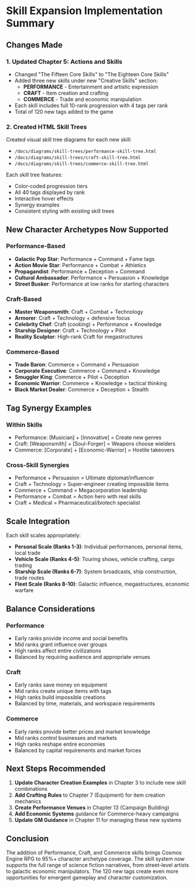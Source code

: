 # Skill Expansion Implementation Summary

## Changes Made

### 1. Updated Chapter 5: Actions and Skills
- Changed "The Fifteen Core Skills" to "The Eighteen Core Skills"
- Added three new skills under new "Creative Skills" section:
  - **PERFORMANCE** - Entertainment and artistic expression
  - **CRAFT** - Item creation and crafting
  - **COMMERCE** - Trade and economic manipulation
- Each skill includes full 10-rank progression with 4 tags per rank
- Total of 120 new tags added to the game

### 2. Created HTML Skill Trees
Created visual skill tree diagrams for each new skill:
- `/docs/diagrams/skill-trees/performance-skill-tree.html`
- `/docs/diagrams/skill-trees/craft-skill-tree.html`
- `/docs/diagrams/skill-trees/commerce-skill-tree.html`

Each skill tree features:
- Color-coded progression tiers
- All 40 tags displayed by rank
- Interactive hover effects
- Synergy examples
- Consistent styling with existing skill trees

## New Character Archetypes Now Supported

### Performance-Based
- **Galactic Pop Star**: Performance + Command + Fame tags
- **Action Movie Star**: Performance + Combat + Athletics
- **Propagandist**: Performance + Deception + Command
- **Cultural Ambassador**: Performance + Persuasion + Knowledge
- **Street Busker**: Performance at low ranks for starting characters

### Craft-Based
- **Master Weaponsmith**: Craft + Combat + Technology
- **Armorer**: Craft + Technology + defensive focus
- **Celebrity Chef**: Craft (cooking) + Performance + Knowledge
- **Starship Designer**: Craft + Technology + Pilot
- **Reality Sculptor**: High-rank Craft for megastructures

### Commerce-Based
- **Trade Baron**: Commerce + Command + Persuasion
- **Corporate Executive**: Commerce + Command + Knowledge
- **Smuggler King**: Commerce + Pilot + Deception
- **Economic Warrior**: Commerce + Knowledge + tactical thinking
- **Black Market Dealer**: Commerce + Deception + Stealth

## Tag Synergy Examples

### Within Skills
- Performance: [Musician] + [Innovative] = Create new genres
- Craft: [Weaponsmith] + [Soul-Forger] = Weapons choose wielders
- Commerce: [Corporate] + [Economic-Warrior] = Hostile takeovers

### Cross-Skill Synergies
- Performance + Persuasion = Ultimate diplomat/influencer
- Craft + Technology = Super-engineer creating impossible items
- Commerce + Command = Megacorporation leadership
- Performance + Combat = Action hero with real skills
- Craft + Medical = Pharmaceutical/biotech specialist

## Scale Integration

Each skill scales appropriately:
- **Personal Scale (Ranks 1-3)**: Individual performances, personal items, local trade
- **Vehicle Scale (Ranks 4-5)**: Touring shows, vehicle crafting, cargo trading
- **Starship Scale (Ranks 6-7)**: System broadcasts, ship construction, trade routes
- **Fleet Scale (Ranks 8-10)**: Galactic influence, megastructures, economic warfare

## Balance Considerations

### Performance
- Early ranks provide income and social benefits
- Mid ranks grant influence over groups
- High ranks affect entire civilizations
- Balanced by requiring audience and appropriate venues

### Craft
- Early ranks save money on equipment
- Mid ranks create unique items with tags
- High ranks build impossible creations
- Balanced by time, materials, and workspace requirements

### Commerce
- Early ranks provide better prices and market knowledge
- Mid ranks control businesses and markets
- High ranks reshape entire economies
- Balanced by capital requirements and market forces

## Next Steps Recommended

1. **Update Character Creation Examples** in Chapter 3 to include new skill combinations
2. **Add Crafting Rules** to Chapter 7 (Equipment) for item creation mechanics
3. **Create Performance Venues** in Chapter 13 (Campaign Building)
4. **Add Economic Systems** guidance for Commerce-heavy campaigns
5. **Update GM Guidance** in Chapter 11 for managing these new systems

## Conclusion

The addition of Performance, Craft, and Commerce skills brings Cosmos Engine RPG to 95%+ character archetype coverage. The skill system now supports the full range of science fiction narratives, from street-level artists to galactic economic manipulators. The 120 new tags create even more opportunities for emergent gameplay and character customization.